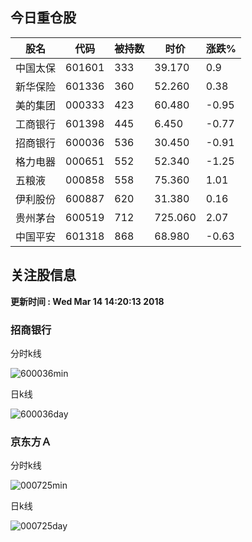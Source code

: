 
## 今日重仓股 

|股名|代码|被持数|时价|涨跌%|
|---|---|---|---|---|
|中国太保|601601|333|39.170|0.9|
|新华保险|601336|360|52.260|0.38|
|美的集团|000333|423|60.480|-0.95|
|工商银行|601398|445|6.450|-0.77|
|招商银行|600036|536|30.450|-0.91|
|格力电器|000651|552|52.340|-1.25|
|五粮液|000858|558|75.360|1.01|
|伊利股份|600887|620|31.380|0.16|
|贵州茅台|600519|712|725.060|2.07|
|中国平安|601318|868|68.980|-0.63|

## 关注股信息
**更新时间 : Wed Mar 14 14:20:13 2018**
### 招商银行 
分时k线

![600036min](http://image.sinajs.cn/newchart/min/n/sh600036.gif)

日k线

![600036day](http://image.sinajs.cn/newchart/daily/n/sh600036.gif)

### 京东方Ａ 
分时k线

![000725min](http://image.sinajs.cn/newchart/min/n/sz000725.gif)

日k线

![000725day](http://image.sinajs.cn/newchart/daily/n/sz000725.gif)
